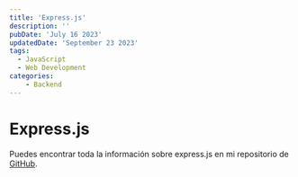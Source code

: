 ```yaml
---
title: 'Express.js'
description: ''
pubDate: 'July 16 2023'
updatedDate: 'September 23 2023'
tags:
  - JavaScript
  - Web Development
categories:
    - Backend
---
```


# Express.js

Puedes encontrar toda la información sobre express.js en mi repositorio de [GitHub](https://github.com/altaskur/Express.js-Talleres-Donweb).
